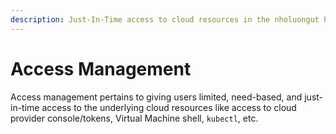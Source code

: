 ```yaml
---
description: Just-In-Time access to cloud resources in the nholuongut Portal
---
```


# Access Management

Access management pertains to giving users limited, need-based, and just-in-time access to the underlying cloud resources like access to cloud provider console/tokens, Virtual Machine shell, `kubectl`, etc.&#x20;

&#x20; &#x20;
